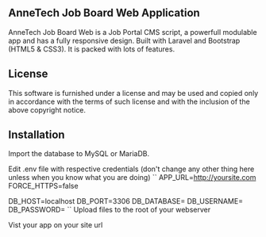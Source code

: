 ## AnneTech Job Board Web Application

AnneTech Job Board Web is a Job Portal CMS script, a powerfull modulable app and has a fully responsive design. Built with Laravel and Bootstrap (HTML5 & CSS3). It is packed with lots of features.

## License

This software is furnished under a license and may be used and copied only in accordance with the terms of such license and with the inclusion of the above copyright notice.

## Installation

Import the database to MySQL or MariaDB.

Edit .env file with respective credentials (don't change any other thing here unless when you know what you are doing)
``
APP_URL=http://yoursite.com
FORCE_HTTPS=false

DB_HOST=localhost
DB_PORT=3306
DB_DATABASE=
DB_USERNAME=
DB_PASSWORD=
``
Upload files to the root of your webserver

Vist your app on your site url

